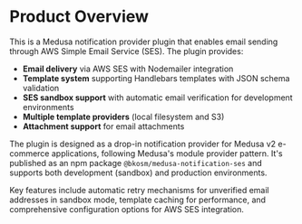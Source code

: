 # Product Overview

This is a Medusa notification provider plugin that enables email sending through AWS Simple Email Service (SES). The plugin provides:

- **Email delivery** via AWS SES with Nodemailer integration
- **Template system** supporting Handlebars templates with JSON schema validation
- **SES sandbox support** with automatic email verification for development environments
- **Multiple template providers** (local filesystem and S3)
- **Attachment support** for email attachments

The plugin is designed as a drop-in notification provider for Medusa v2 e-commerce applications, following Medusa's module provider pattern. It's published as an npm package `@bkosm/medusa-notification-ses` and supports both development (sandbox) and production environments.

Key features include automatic retry mechanisms for unverified email addresses in sandbox mode, template caching for performance, and comprehensive configuration options for AWS SES integration.